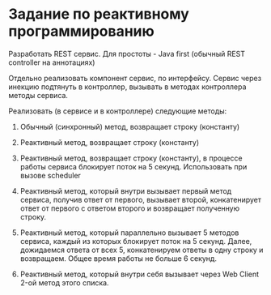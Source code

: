 # Задание по реактивному программированию

Разработать REST сервис. Для простоты - Java first (обычный REST controller на аннотациях)

Отдельно реализовать компонент сервис, по интерфейсу. Сервис через инекцию подтянуть в контроллер, вызывать в методах контроллера методы сервиса.

Реализовать (в сервисе и в контроллере) следующие методы:

1. Обычный (синхронный) метод, возвращает строку (константу)

2. Реактивный метод, возвращает строку (константу)

3. Реактивный метод, возвращает строку (константу), в процессе работы сервиса блокирует поток на 5 секунд. Использовать при вызове scheduler

4. Реактивный метод, который внутри вызывает первый метод сервиса, получив ответ от первого, вызывает второй, конкатенирует ответ от первого с ответом второго и возвращает полученную строку.

5. Реактивный метод, который параллельно вызывает 5 методов сервиса, каждый из которых блокирует поток на 5 секунд. Далее, дожидаемся ответа от всех 5, конкатенируем ответы в одну строку и возвращаем. Общее время работы не больше 6 секунд.

6. Реактивный метод, который внутри себя вызывает через Web Client 2-ой метод этого списка.

